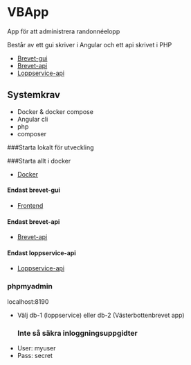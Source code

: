 # VBApp

App för att administrera randonnéelopp

Består av ett gui skriver i Angular och ett api skrivet i PHP

* [Brevet-gui](frontend/README.md)
* [Brevet-api](api/README.md)
* [Loppservice-api](loppservice/README.md)

## Systemkrav

- Docker & docker compose
- Angular cli
- php
- composer

###Starta lokalt för utveckling

###Starta allt i docker

* [Docker](docker/README.md)

#### Endast brevet-gui

* [Frontend](frontend/README.md)

#### Endast brevet-api

* [Brevet-api](api/README.md)

#### Endast loppservice-api

* [Loppservice-api](loppservice/README.md)



### phpmyadmin

  localhost:8190
  - Välj db-1 (loppservice) eller db-2 (Västerbottenbrevet app)
	### Inte så säkra inloggningsuppgidter
  - User: myuser
  - Pass: secret